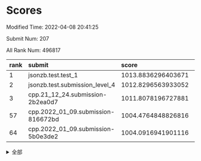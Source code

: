 # Scores

Modified Time: 2022-04-08 20:41:25

Submit Num: 207

All Rank Num: 496817

| rank |               submit               |       score        |       sigma        | pk_num |
| :--- | :--------------------------------- | :----------------- | :----------------- | :----- |
| 1    | jsonzb.test.test_1                 | 1013.8836296403671 | 0.8392519160165116 | 9596   |
| 2    | jsonzb.test.submission_level_4     | 1012.8296563933052 | 0.7911304300214972 | 9603   |
| 3    | cpp.21_12_24.submission-2b2ea0d7   | 1011.8078196727881 | 0.8046657050986297 | 9599   |
| 57   | cpp.2022_01_09.submission-816672bd | 1004.4764848826816 | 0.7139570888956372 | 9601   |
| 64   | cpp.2022_01_09.submission-5b0e3de2 | 1004.0916941901116 | 0.7151751030619132 | 9603   |


<details>
<summary>全部</summary>

| rank |                 submit                 |       score        |       sigma        | pk_num |
| :--- | :------------------------------------- | :----------------- | :----------------- | :----- |
| 1    | jsonzb.test.test_1                     | 1013.8836296403671 | 0.8392519160165116 | 9596   |
| 2    | jsonzb.test.submission_level_4         | 1012.8296563933052 | 0.7911304300214972 | 9603   |
| 3    | cpp.21_12_24.submission-2b2ea0d7       | 1011.8078196727881 | 0.8046657050986297 | 9599   |
| 4    | gobigger.level_3.submission_level_3_47 | 1011.5573473984455 | 0.7882958312998771 | 9601   |
| 5    | gobigger.level_3.submission_level_3_3  | 1011.4921794538747 | 0.7748694737424049 | 9597   |
| 6    | gobigger.level_3.submission_level_3_36 | 1011.2070273800025 | 0.771497891224122  | 9598   |
| 7    | gobigger.level_3.submission_level_3_30 | 1011.1226060196483 | 0.7787082994999966 | 9600   |
| 8    | gobigger.level_3.submission_level_3_27 | 1010.8894828729179 | 0.7564185732018085 | 9602   |
| 9    | gobigger.level_3.submission_level_3_46 | 1010.8578947022532 | 0.7608578928084772 | 9597   |
| 10   | gobigger.level_3.submission_level_3_28 | 1010.7939963595121 | 0.7624733229392027 | 9602   |
| 11   | gobigger.level_3.submission_level_3_34 | 1010.7555627522246 | 0.7620178932747114 | 9603   |
| 12   | gobigger.level_3.submission_level_3_19 | 1010.6242975539992 | 0.7716510007944832 | 9601   |
| 13   | gobigger.level_3.submission_level_3_5  | 1010.6127572938758 | 0.7538262192544337 | 9596   |
| 14   | gobigger.level_3.submission_level_3_1  | 1010.480294379372  | 0.7897956057760743 | 9608   |
| 15   | gobigger.level_3.submission_level_3_37 | 1010.4673933972423 | 0.7610461647431614 | 9605   |
| 16   | gobigger.level_3.submission_level_3_15 | 1010.4181850773704 | 0.8036931776634266 | 9604   |
| 17   | gobigger.level_3.submission_level_3_40 | 1010.330612909743  | 0.7680334997805125 | 9601   |
| 18   | gobigger.level_3.submission_level_3_45 | 1010.2840406677064 | 0.7485927284613079 | 9602   |
| 19   | gobigger.level_3.submission_level_3_23 | 1010.2234225029282 | 0.7801047412156772 | 9604   |
| 20   | gobigger.level_3.submission_level_3_42 | 1010.2043597397327 | 0.781659453184722  | 9598   |
| 21   | gobigger.level_3.submission_level_3_2  | 1010.1897873741472 | 0.7624036133903079 | 9600   |
| 22   | gobigger.level_3.submission_level_3_10 | 1010.1440055160855 | 0.7435886030276582 | 9600   |
| 23   | gobigger.level_3.submission_level_3_33 | 1010.0708326777491 | 0.7737609518685312 | 9601   |
| 24   | gobigger.level_3.submission_level_3_9  | 1010.0628529976866 | 0.7554970468820478 | 9601   |
| 25   | gobigger.level_3.submission_level_3_41 | 1010.0184742331718 | 0.7483726080194889 | 9604   |
| 26   | gobigger.level_3.submission_level_3_18 | 1009.9800033528959 | 0.7404829123250956 | 9596   |
| 27   | gobigger.level_3.submission_level_3_16 | 1009.974867834216  | 0.7418166661466257 | 9600   |
| 28   | gobigger.level_3.submission_level_3_43 | 1009.9369732648214 | 0.7568832070001189 | 9608   |
| 29   | gobigger.level_3.submission_level_3_12 | 1009.8603223070528 | 0.7580339482975502 | 9601   |
| 30   | gobigger.level_3.submission_level_3_14 | 1009.8335640436464 | 0.7440736533802749 | 9603   |
| 31   | gobigger.level_3.submission_level_3_49 | 1009.8135905545498 | 0.7459859444768988 | 9604   |
| 32   | gobigger.level_3.submission_level_3_22 | 1009.7402469651224 | 0.7476054598590407 | 9594   |
| 33   | gobigger.level_3.submission_level_3_32 | 1009.7387422617995 | 0.7662446971741045 | 9603   |
| 34   | gobigger.level_3.submission_level_3_24 | 1009.6725669798636 | 0.7519528070328085 | 9604   |
| 35   | gobigger.level_3.submission_level_3_38 | 1009.501978774054  | 0.7591156597011225 | 9601   |
| 36   | gobigger.level_3.submission_level_3_44 | 1009.4967077973777 | 0.751970887788883  | 9601   |
| 37   | gobigger.level_3.submission_level_3_26 | 1009.3802658186836 | 0.7515085058362548 | 9602   |
| 38   | gobigger.level_3.submission_level_3_35 | 1009.3548023827449 | 0.736561316386391  | 9599   |
| 39   | gobigger.level_3.submission_level_3_0  | 1009.3061757884193 | 0.7589258051090068 | 9604   |
| 40   | gobigger.level_3.submission_level_3_48 | 1009.2941403643249 | 0.750944681322838  | 9604   |
| 41   | gobigger.level_3.submission_level_3_13 | 1009.2731649143362 | 0.7666855496609347 | 9601   |
| 42   | gobigger.level_3.submission_level_3_4  | 1009.2587669046491 | 0.7689462126863954 | 9606   |
| 43   | gobigger.level_3.submission_level_3_25 | 1009.2585395806101 | 0.7540456314464963 | 9599   |
| 44   | gobigger.level_3.submission_level_3_39 | 1009.2150431992894 | 0.7553662984044047 | 9601   |
| 45   | gobigger.level_3.submission_level_3_7  | 1009.1915393864647 | 0.7752520185895877 | 9597   |
| 46   | gobigger.level_3.submission_level_3_17 | 1009.0582505953493 | 0.7314168008870094 | 9602   |
| 47   | gobigger.level_3.submission_level_3_31 | 1009.0559726096344 | 0.782309873086513  | 9602   |
| 48   | gobigger.level_3.submission_level_3_6  | 1008.9786926147707 | 0.7583529147048621 | 9602   |
| 49   | gobigger.level_3.submission_level_3_29 | 1008.9722202866293 | 0.7505904378754424 | 9604   |
| 50   | gobigger.level_3.submission_level_3_20 | 1008.9419997861592 | 0.7306267322664528 | 9598   |
| 51   | gobigger.level_3.submission_level_3_21 | 1008.8554078743367 | 0.7431002846340723 | 9606   |
| 52   | gobigger.level_3.submission_level_3_11 | 1008.7142446310185 | 0.7476087471298334 | 9600   |
| 53   | gobigger.level_3.submission_level_3_8  | 1008.1231284581834 | 0.744362488257444  | 9601   |
| 54   | gobigger.level_1.submission_level_1_17 | 1004.6939471915807 | 0.718901434786678  | 9596   |
| 55   | gobigger.level_1.submission_level_1_37 | 1004.6447985042914 | 0.7212518809898576 | 9596   |
| 56   | gobigger.level_1.submission_level_1_28 | 1004.5360399582061 | 0.7120683140169445 | 9601   |
| 57   | cpp.2022_01_09.submission-816672bd     | 1004.4764848826816 | 0.7139570888956372 | 9601   |
| 58   | gobigger.level_1.submission_level_1_10 | 1004.360294355006  | 0.7156925073039121 | 9601   |
| 59   | gobigger.level_1.submission_level_1_22 | 1004.2415355018268 | 0.7253625450215211 | 9605   |
| 60   | gobigger.level_1.submission_level_1_30 | 1004.209253680593  | 0.7245577642001747 | 9605   |
| 61   | gobigger.level_1.submission_level_1_0  | 1004.1856868510578 | 0.7234377417150126 | 9598   |
| 62   | gobigger.level_1.submission_level_1_2  | 1004.1588481226272 | 0.7264961138674784 | 9601   |
| 63   | gobigger.level_1.submission_level_1_45 | 1004.0946734540025 | 0.7146513236087281 | 9607   |
| 64   | cpp.2022_01_09.submission-5b0e3de2     | 1004.0916941901116 | 0.7151751030619132 | 9603   |
| 65   | gobigger.level_1.submission_level_1_15 | 1003.9891485519594 | 0.7127541114746286 | 9604   |
| 66   | gobigger.level_1.submission_level_1_12 | 1003.9438015439262 | 0.7207808930786298 | 9593   |
| 67   | gobigger.level_1.submission_level_1_4  | 1003.9379234679855 | 0.7284932169638861 | 9597   |
| 68   | gobigger.level_1.submission_level_1_33 | 1003.937846995133  | 0.7150638430095507 | 9594   |
| 69   | gobigger.level_1.submission_level_1_29 | 1003.926870059454  | 0.7168968914995811 | 9603   |
| 70   | gobigger.level_1.submission_level_1_11 | 1003.8504403628037 | 0.7059037784748394 | 9604   |
| 71   | gobigger.level_1.submission_level_1_18 | 1003.8174183648601 | 0.7213480853071632 | 9598   |
| 72   | gobigger.level_1.submission_level_1_40 | 1003.8133890644443 | 0.7167278624931279 | 9600   |
| 73   | gobigger.level_1.submission_level_1_34 | 1003.721357226514  | 0.7020612205481039 | 9605   |
| 74   | gobigger.level_1.submission_level_1_7  | 1003.6962176393266 | 0.7186348026572547 | 9596   |
| 75   | gobigger.level_1.submission_level_1_31 | 1003.6315571087563 | 0.714487300276249  | 9599   |
| 76   | gobigger.level_1.submission_level_1_48 | 1003.5252149646907 | 0.7210042092893284 | 9602   |
| 77   | gobigger.level_1.submission_level_1_23 | 1003.4869896279453 | 0.714095670697772  | 9605   |
| 78   | gobigger.level_1.submission_level_1_47 | 1003.481827674298  | 0.718394662461761  | 9603   |
| 79   | gobigger.level_1.submission_level_1_32 | 1003.4439405516739 | 0.7309939558085845 | 9600   |
| 80   | gobigger.level_1.submission_level_1_49 | 1003.4311767082102 | 0.7144454654988208 | 9593   |
| 81   | gobigger.level_1.submission_level_1_43 | 1003.3776082200615 | 0.704532030046678  | 9601   |
| 82   | gobigger.level_1.submission_level_1_41 | 1003.3206535472826 | 0.7138086321114457 | 9598   |
| 83   | gobigger.level_1.submission_level_1_8  | 1003.3137174399449 | 0.7140950428619771 | 9592   |
| 84   | gobigger.level_1.submission_level_1_25 | 1003.1938701065869 | 0.7111849448877735 | 9599   |
| 85   | gobigger.level_1.submission_level_1_21 | 1003.1812635687093 | 0.7056532768968555 | 9596   |
| 86   | gobigger.level_1.submission_level_1_5  | 1003.154535835068  | 0.7118776065636129 | 9598   |
| 87   | gobigger.level_1.submission_level_1_3  | 1003.0774543804366 | 0.7071131293436778 | 9600   |
| 88   | gobigger.level_1.submission_level_1_20 | 1002.8672114630275 | 0.7223908445450388 | 9598   |
| 89   | gobigger.level_1.submission_level_1_9  | 1002.8316033040331 | 0.7061419343646128 | 9600   |
| 90   | gobigger.level_1.submission_level_1_16 | 1002.8206599357932 | 0.7076889522875774 | 9598   |
| 91   | gobigger.level_1.submission_level_1_19 | 1002.610413223942  | 0.7031585181495563 | 9601   |
| 92   | gobigger.level_1.submission_level_1_35 | 1002.5979018862199 | 0.7176837806172697 | 9605   |
| 93   | gobigger.level_1.submission_level_1_14 | 1002.5793900288222 | 0.7120473296673954 | 9603   |
| 94   | gobigger.level_1.submission_level_1_38 | 1002.5585014406804 | 0.7195910529167348 | 9601   |
| 95   | gobigger.level_1.submission_level_1_46 | 1002.5210840929441 | 0.7031372711611138 | 9599   |
| 96   | gobigger.level_1.submission_level_1_44 | 1002.3776870487433 | 0.7151177400055929 | 9599   |
| 97   | gobigger.level_1.submission_level_1_6  | 1002.3487555909902 | 0.7101251936853735 | 9601   |
| 98   | gobigger.level_1.submission_level_1_26 | 1002.2814878292002 | 0.7121370317392236 | 9605   |
| 99   | gobigger.level_1.submission_level_1_39 | 1002.2785444574193 | 0.7058957111517467 | 9605   |
| 100  | gobigger.level_1.submission_level_1_42 | 1002.2525797979092 | 0.7031711777253555 | 9599   |
| 101  | gobigger.level_1.submission_level_1_36 | 1002.2499697876573 | 0.716099824618513  | 9603   |
| 102  | gobigger.level_1.submission_level_1_1  | 1002.2061777749924 | 0.7132208046900483 | 9601   |
| 103  | gobigger.level_1.submission_level_1_13 | 1002.0999383354517 | 0.716660756354371  | 9604   |
| 104  | gobigger.level_1.submission_level_1_27 | 1001.6581381495388 | 0.7094425549115384 | 9600   |
| 105  | gobigger.level_1.submission_level_1_24 | 1001.0915311736663 | 0.7096292079042281 | 9595   |
| 106  | gobigger.random.submission_random_26   | 997.8352724632465  | 0.6992290061714617 | 9599   |
| 107  | gobigger.random.submission_random_25   | 997.6386112646006  | 0.6963082508114734 | 9602   |
| 108  | gobigger.random.submission_random_10   | 997.3378418760825  | 0.7072788951329686 | 9602   |
| 109  | gobigger.random.submission_random_41   | 997.2116644413558  | 0.7072913673123336 | 9598   |
| 110  | gobigger.random.submission_random_15   | 997.1064013832549  | 0.7154603763537928 | 9601   |
| 111  | gobigger.random.submission_random_13   | 996.9128297564064  | 0.7187930770700575 | 9599   |
| 112  | gobigger.random.submission_random_49   | 996.7515250711239  | 0.7104530465998931 | 9600   |
| 113  | gobigger.random.submission_random_34   | 996.6014859657595  | 0.7076099795217694 | 9602   |
| 114  | gobigger.random.submission_random_28   | 996.4353078053965  | 0.7118350183862323 | 9596   |
| 115  | gobigger.random.submission_random_1    | 996.4267890696469  | 0.7089961101957486 | 9602   |
| 116  | gobigger.random.submission_random_22   | 996.4249868491702  | 0.7186752510657566 | 9597   |
| 117  | gobigger.random.submission_random_42   | 996.4088486441852  | 0.7195556607175588 | 9595   |
| 118  | gobigger.random.submission_random_44   | 996.3668542786038  | 0.7042171506161747 | 9600   |
| 119  | gobigger.random.submission_random_17   | 996.3654018492063  | 0.7094904490670618 | 9597   |
| 120  | gobigger.random.submission_random_35   | 996.3436639029052  | 0.70361620459558   | 9598   |
| 121  | gobigger.random.submission_random_3    | 996.3311628736727  | 0.7244896293261887 | 9602   |
| 122  | gobigger.random.submission_random_46   | 996.2588407384454  | 0.7159374088408228 | 9601   |
| 123  | gobigger.random.submission_random_23   | 996.2149542402146  | 0.7191578950036362 | 9594   |
| 124  | gobigger.random.submission_random_32   | 996.1402785514778  | 0.6968039691674259 | 9602   |
| 125  | gobigger.random.submission_random_7    | 996.1148036287774  | 0.7207933606120773 | 9599   |
| 126  | gobigger.random.submission_random_20   | 996.0930007421822  | 0.7072420791847078 | 9605   |
| 127  | gobigger.random.submission_random_9    | 996.0292974409376  | 0.7180570141839594 | 9602   |
| 128  | gobigger.random.submission_random_21   | 996.0055794354107  | 0.6997784286372063 | 9598   |
| 129  | gobigger.random.submission_random_6    | 995.9996944381031  | 0.6904982913428993 | 9603   |
| 130  | gobigger.random.submission_random_4    | 995.9523372179162  | 0.7034780382059016 | 9596   |
| 131  | gobigger.random.submission_random_14   | 995.9516218992718  | 0.7185501323243785 | 9597   |
| 132  | gobigger.random.submission_random_12   | 995.9410700262529  | 0.7204291662470945 | 9596   |
| 133  | gobigger.random.submission_random_40   | 995.9171110298777  | 0.7193055100807755 | 9602   |
| 134  | gobigger.random.submission_random_29   | 995.9070774872973  | 0.7154771312165953 | 9599   |
| 135  | gobigger.random.submission_random_2    | 995.899588901145   | 0.7131277639064447 | 9597   |
| 136  | gobigger.random.submission_random_31   | 995.8495949056831  | 0.7247326902998087 | 9600   |
| 137  | gobigger.random.submission_random_39   | 995.8017393686607  | 0.7159790178976437 | 9600   |
| 138  | gobigger.random.submission_random_43   | 995.8007854732183  | 0.7169387306553731 | 9600   |
| 139  | gobigger.random.submission_random_8    | 995.722042081315   | 0.7097730803952612 | 9599   |
| 140  | gobigger.random.submission_random_18   | 995.6721464961308  | 0.7122106759013502 | 9598   |
| 141  | gobigger.random.submission_random_47   | 995.6687622114977  | 0.7075464694218613 | 9601   |
| 142  | gobigger.random.submission_random_19   | 995.57871932679    | 0.7121004783921328 | 9596   |
| 143  | gobigger.random.submission_random_16   | 995.5650527394546  | 0.7291676809640143 | 9597   |
| 144  | gobigger.random.submission_random_0    | 995.5027691916497  | 0.7058721500569353 | 9600   |
| 145  | gobigger.random.submission_random_36   | 995.4781050522112  | 0.7042628007412882 | 9599   |
| 146  | gobigger.random.submission_random_11   | 995.4628499697653  | 0.7197388585844873 | 9605   |
| 147  | gobigger.random.submission_random_45   | 995.3117916347276  | 0.7085317796095056 | 9598   |
| 148  | gobigger.random.submission_random_5    | 995.2687295665316  | 0.7076823823526691 | 9600   |
| 149  | gobigger.random.submission_random_37   | 995.2412365084463  | 0.7271112633795003 | 9607   |
| 150  | gobigger.random.submission_random_33   | 995.0274317704958  | 0.730969803605177  | 9598   |
| 151  | gobigger.random.submission_random_24   | 995.0213464015214  | 0.6959818469045137 | 9601   |
| 152  | gobigger.random.submission_random_27   | 994.8408150834317  | 0.7140610076103572 | 9599   |
| 153  | gobigger.random.submission_random_30   | 994.7079430421142  | 0.7206564140553381 | 9601   |
| 154  | gobigger.random.submission_random_48   | 994.4805207932125  | 0.7292322541304869 | 9604   |
| 155  | gobigger.level_2.submission_level_2_19 | 994.3757978724367  | 0.7264736543991763 | 9596   |
| 156  | gobigger.random.submission_random_38   | 994.3002969820432  | 0.7177073185320137 | 9600   |
| 157  | gobigger.level_2.submission_level_2_20 | 994.1788296425083  | 0.729127191575646  | 9596   |
| 158  | gobigger.level_2.submission_level_2_3  | 994.0825453239304  | 0.7413439479489706 | 9598   |
| 159  | gobigger.level_2.submission_level_2_43 | 993.7746153273924  | 0.7388503793340075 | 9598   |
| 160  | gobigger.level_2.submission_level_2_1  | 993.7388721729951  | 0.7379973476830737 | 9599   |
| 161  | gobigger.level_2.submission_level_2_42 | 993.6887407366241  | 0.7469741657822851 | 9597   |
| 162  | gobigger.level_2.submission_level_2_18 | 993.5752585119646  | 0.7463306926541051 | 9598   |
| 163  | gobigger.level_2.submission_level_2_33 | 993.5209511671927  | 0.731004622025185  | 9607   |
| 164  | gobigger.level_2.submission_level_2_24 | 993.5129933872074  | 0.7411120013446355 | 9602   |
| 165  | gobigger.level_2.submission_level_2_47 | 993.319079023325   | 0.730373247475094  | 9602   |
| 166  | gobigger.level_2.submission_level_2_4  | 993.3033778741816  | 0.7369480718092807 | 9600   |
| 167  | gobigger.level_2.submission_level_2_7  | 993.2834128477992  | 0.7692871047666875 | 9598   |
| 168  | gobigger.level_2.submission_level_2_23 | 993.1697164085402  | 0.7502481314613366 | 9603   |
| 169  | gobigger.level_2.submission_level_2_10 | 993.1656096589701  | 0.7242401628634685 | 9602   |
| 170  | gobigger.level_2.submission_level_2_13 | 993.036583289159   | 0.7322706171277304 | 9600   |
| 171  | gobigger.level_2.submission_level_2_44 | 992.9831858360761  | 0.7273449838682683 | 9603   |
| 172  | gobigger.level_2.submission_level_2_15 | 992.905047224085   | 0.7403891037870722 | 9602   |
| 173  | gobigger.level_2.submission_level_2_11 | 992.7875753345135  | 0.7263983784648205 | 9599   |
| 174  | gobigger.level_2.submission_level_2_31 | 992.7690911540999  | 0.763054861140435  | 9601   |
| 175  | gobigger.level_2.submission_level_2_0  | 992.7505974078967  | 0.7537240042408492 | 9600   |
| 176  | gobigger.level_2.submission_level_2_21 | 992.7184541552635  | 0.7446311897087462 | 9598   |
| 177  | gobigger.level_2.submission_level_2_29 | 992.6831985590021  | 0.7411036030434466 | 9598   |
| 178  | gobigger.level_2.submission_level_2_6  | 992.5817312118434  | 0.7590733044767125 | 9598   |
| 179  | gobigger.level_2.submission_level_2_27 | 992.5779467938862  | 0.7420439663876195 | 9600   |
| 180  | gobigger.level_2.submission_level_2_35 | 992.5164334514114  | 0.7341395488400247 | 9601   |
| 181  | gobigger.level_2.submission_level_2_32 | 992.5093007727705  | 0.7600624342158278 | 9603   |
| 182  | gobigger.level_2.submission_level_2_48 | 992.4592649769452  | 0.7544097240086436 | 9602   |
| 183  | gobigger.level_2.submission_level_2_36 | 992.310288017258   | 0.7392581011166126 | 9598   |
| 184  | gobigger.level_2.submission_level_2_26 | 992.2697936494576  | 0.7464930060332233 | 9600   |
| 185  | gobigger.level_2.submission_level_2_12 | 992.2618786862581  | 0.7419229772475451 | 9603   |
| 186  | gobigger.level_2.submission_level_2_16 | 992.1704139770533  | 0.7451142113826366 | 9599   |
| 187  | gobigger.level_2.submission_level_2_37 | 992.143724376483   | 0.76117360052703   | 9596   |
| 188  | gobigger.level_2.submission_level_2_5  | 992.0041979586406  | 0.7427980883739662 | 9602   |
| 189  | gobigger.level_2.submission_level_2_9  | 991.9444689008229  | 0.7544843935047231 | 9597   |
| 190  | gobigger.level_2.submission_level_2_39 | 991.8793659419289  | 0.7519990560739529 | 9599   |
| 191  | gobigger.level_2.submission_level_2_25 | 991.5795421297255  | 0.7320764432139981 | 9601   |
| 192  | gobigger.level_2.submission_level_2_14 | 991.5439727630873  | 0.7424278887793155 | 9597   |
| 193  | gobigger.level_2.submission_level_2_8  | 991.5303635701673  | 0.7547283971475253 | 9598   |
| 194  | gobigger.level_2.submission_level_2_41 | 991.3277970099354  | 0.7517025397152537 | 9601   |
| 195  | gobigger.level_2.submission_level_2_38 | 991.2806994431479  | 0.7600843528947525 | 9602   |
| 196  | gobigger.level_2.submission_level_2_17 | 991.1860420671034  | 0.7383732462905256 | 9597   |
| 197  | gobigger.level_2.submission_level_2_34 | 991.1389115531912  | 0.739000259770006  | 9604   |
| 198  | gobigger.level_2.submission_level_2_45 | 991.098055035278   | 0.7587687849677889 | 9601   |
| 199  | gobigger.level_2.submission_level_2_22 | 990.9879500261122  | 0.7647071171016122 | 9599   |
| 200  | gobigger.level_2.submission_level_2_2  | 990.9575855881069  | 0.7540242378992127 | 9602   |
| 201  | gobigger.level_2.submission_level_2_40 | 990.8111446880591  | 0.7713550771784277 | 9605   |
| 202  | gobigger.level_2.submission_level_2_46 | 990.7438399960191  | 0.7632239941522952 | 9600   |
| 203  | gobigger.level_2.submission_level_2_49 | 990.4861358322538  | 0.7737325798144856 | 9603   |
| 204  | gobigger.level_2.submission_level_2_28 | 990.4796241678245  | 0.7575741138935403 | 9597   |
| 205  | gobigger.level_2.submission_level_2_30 | 990.2536211251982  | 0.7704680654928238 | 9599   |
| 206  | gobigger.none.submission_none_0        | 976.640626458973   | 1.3852512068549385 | 9604   |
| 207  | gobigger.none.submission_none_1        | 976.354497289357   | 1.3884961366157391 | 9605   |

</details>
